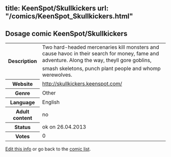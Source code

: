 title: KeenSpot/Skullkickers
url: "/comics/KeenSpot_Skullkickers.html"
---
Dosage comic KeenSpot/Skullkickers
-----------------------------------------

<p id="msg"></p>
<script type="text/javascript">
if (window.location.search === '?edit_info_mail=sent_ok') {
  var elem = document.getElementById("msg");
  elem.innerHTML = 'Edited information sucessfully sent.';
  elem.className = 'ok';
}
</script>
<table class="comicinfo">
<tr>
<th>Description</th><td>Two hard-headed mercenaries kill monsters and cause havoc in their search for money, fame and adventure. Along the way, theyll gore goblins, smash skeletons, punch plant people and whomp werewolves.</td>
</tr>
<tr>
<th>Website</th><td><a href="http://skullkickers.keenspot.com/">http://skullkickers.keenspot.com/</a></td>
</tr>
<tr>
<th>Genre</th><td>Other</td>
</tr>
<tr>
<th>Language</th><td>English</td>
</tr>
<tr>
<th>Adult content</th><td>no</td>
</tr>
<tr>
<th>Status</th><td>ok on 26.04.2013</td>
</tr>
<tr>
<th>Votes</th><td>0</td>
</tr>
</table>

[Edit this info](KeenSpot_Skullkickers_edit.html) or go back to the [comic list](../comic-index.html).
